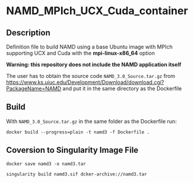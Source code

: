 # NAMD_MPIch_UCX_Cuda_container



## Description

Definition file to build NAMD using a base Ubuntu image with MPIch supporting UCX and Cuda with the **mpi-linux-x86_64** option

**Warning: this repository does not include the NAMD application itself**

The user has to obtain the source code `NAMD_3.0_Source.tar.gz` from https://www.ks.uiuc.edu/Development/Download/download.cgi?PackageName=NAMD and put it in the same directory as the Dockerfile

## Build

With `NAMD_3.0_Source.tar.gz` in the same folder as the Dockerfile run:

```
docker build --progress=plain -t namd3 -f Dockerfile .
```

## Coversion to Singularity Image File

```
docker save namd3 -o namd3.tar

singularity build namd3.sif dcker-archive://namd3.tar

```

